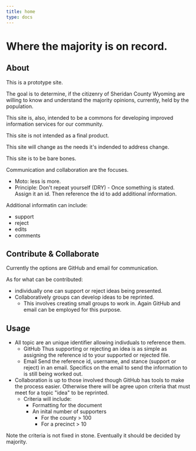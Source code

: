 ```yaml
---
title: home
type: docs
---
```


# Where the majority is on record.

## About
This is a prototype site.

The goal is to determine, if the 
citizenry of Sheridan County Wyoming
are willing to know and understand
the majority opinions, currently,
held by the population.

This site is, also, intended to
be a commons for developing improved
information services for our community.

This site is not intended as a final
product.

This site will change as the needs it's 
indended to address change.

This site is to be bare bones. 

Communication and collaboration are the focuses.
* Moto: less is more.
* Principle: Don't repeat yourself (DRY) - 
Once something is stated. 
Assign it an id. 
Then reference the id to add additional information.

Additional informatin can include:
* support
* reject
* edits
* comments

## Contribute & Collaborate
Currently the options are GitHub and email for communication.

As for what can be contributed:
* individually one can support or reject ideas being presented.
* Collaboratively groups can develop ideas to be reprinted.
  * This involves creating small groups to work in. 
Again GitHub and email can be employed for this purpose.


## Usage
* All topic are an unique identifier allowing indivduals to reference them. 
  * GitHub
Thus supporting or rejecting an idea is as simple as assigning the reference 
id to your supported or rejected file.
  * Email
Send the reference id, username, and stance (support or reject) in an email. 
Specifics on the email to send the information to is still being worked out.
* Collaboration is up to those involved though GitHub has tools to make the 
process easier. Otherwise there will be agree upon criteria that must meet for 
a topic "idea" to be reprinted.
  * Criteria will include:
    * Formatting for the document
    * An inital number of supporters
      * For the county > 100
      * For a precinct > 10

Note the criteria is not fixed in stone. Eventually it should be decided by majority.




